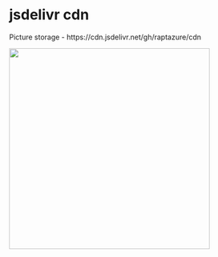 # jsdelivr cdn
<p>
  Picture storage - https://cdn.jsdelivr.net/gh/raptazure/cdn
</p>
<img width="400px" src="https://cdn.jsdelivr.net/gh/raptazure/cdn/touhou/flandre1.jpg"> </img>
